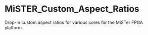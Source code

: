 # MiSTER_Custom_Aspect_Ratios
Drop-in custom aspect ratios for various cores for the MiSTer FPGA platform.
